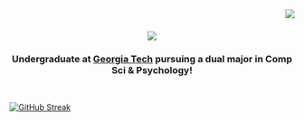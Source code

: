 <img align="right" src="https://visitor-badge.laobi.icu/badge?page_id=nstone213.nstone213" />

<h1 align="center">
    <img src="https://readme-typing-svg.herokuapp.com/?font=Righteous&size=35&center=true&vCenter=true&width=500&height=70&duration=4000&lines=Hi+There!+👋;+I'm+Nicholas+Stone!;" />
</h1>

<h3 align="center">
  Undergraduate at <a href="https://www.gatech.edu" style="color: yellow, text-decoration: none;">Georgia Tech</a> pursuing a dual major in Comp Sci & Psychology!
</h3>

<br/>

[![GitHub Streak](https://streak-stats.demolab.com?user=nstone213&theme=dracula&hide_border=true)](https://git.io/streak-stats)
